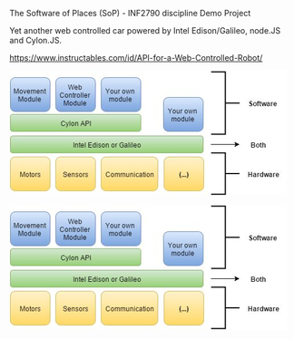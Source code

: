 

The Software of Places (SoP) - INF2790 discipline Demo Project

Yet another web controlled car powered by Intel Edison/Galileo, node.JS and Cylon.JS.

https://www.instructables.com/id/API-for-a-Web-Controlled-Robot/

![architecture](https://raw.githubusercontent.com/brunoolivieri/SoP/master/arch.jpg)


![architecture](https://github.com/brunoolivieri/SoP/raw/master/arch.jpg)









